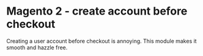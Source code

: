 # Magento 2 - create account before checkout
Creating a user account before checkout is annoying. This module makes it smooth and hazzle free.
